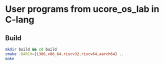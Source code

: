 # User programs from ucore_os_lab in C-lang

## Build
```bash
mkdir build && cd build
cmake -DARCH={i386,x86_64,riscv32,riscv64,aarch64} ..
make
```